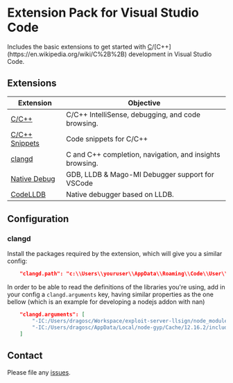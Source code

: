 # Extension Pack for Visual Studio Code

Includes the basic extensions to get started with [C](https://en.wikipedia.org/wiki/C_(programming_language))/[C++](https://en.wikipedia.org/wiki/C%2B%2B) development in Visual Studio Code.

## Extensions

Extension | Objective
--------- | ---------
[C/C++](https://marketplace.visualstudio.com/items?itemName=ms-vscode.cpptools) | C/C++ IntelliSense, debugging, and code browsing.
[C/C++ Snippets](https://marketplace.visualstudio.com/items?itemName=hars.CppSnippets) | Code snippets for C/C++
[clangd](https://marketplace.visualstudio.com/items?itemName=llvm-vs-code-extensions.vscode-clangd) | C and C++ completion, navigation, and insights browsing.
[Native Debug](https://marketplace.visualstudio.com/items?itemName=webfreak.debug) | GDB, LLDB & Mago-MI Debugger support for VSCode
[CodeLLDB](https://marketplace.visualstudio.com/items?itemName=vadimcn.vscode-lldb) | Native debugger based on LLDB.

## Configuration

### clangd

Install the packages required by the extension, which will give you a similar config:
```json
    "clangd.path": "c:\\Users\\youruser\\AppData\\Roaming\\Code\\User\\globalStorage\\llvm-vs-code-extensions.vscode-clangd\\install\\10.0.0\\clangd_10.0.0\\bin\\clangd.exe",
```

In order to be able to read the definitions of the libraries you're using, add in your config a `clangd.arguments` key, having similar properties as the one bellow (which is an example for developing a nodejs addon with nan)

```json
    "clangd.arguments": [
        "-IC:/Users/dragosc/Workspace/exploit-server-llsign/node_modules/nan",
        "-IC:/Users/dragosc/AppData/Local/node-gyp/Cache/12.16.2/include/node"
    ]
```

## Contact

Please file any [issues](https://github.com/itmcdev/vscode-extensions/issues).
